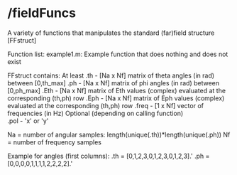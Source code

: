 # /fieldFuncs
A variety of functions that manipulates the standard (far)field structure [FFstruct]

Function list:
    example1.m: Example function that does nothing and does not exist

FFstruct contains:
  At least
    .th - [Na x Nf] matrix of theta angles (in rad) between [0,th_max]
    .ph - [Na x Nf] matrix of phi angles (in rad) between [0,ph_max]
    .Eth - [Na x Nf] matrix of Eth values (complex) evaluated at the corresponding (th,ph) row
    .Eph - [Na x Nf] matrix of Eph values (complex) evaluated at the corresponding (th,ph) row 
    .freq - [1 x Nf] vector of frequencies (in Hz)
  Optional (depending on calling function)  
    .pol - 'x' or 'y'  

Na = number of angular samples: length(unique(.th))*length(unique(.ph))
Nf = number of frequency samples    


Example for angles (first columns):
    .th = [0,1,2,3,0,1,2,3,0,1,2,3].'
    .ph = [0,0,0,0,1,1,1,1,2,2,2,2].'


